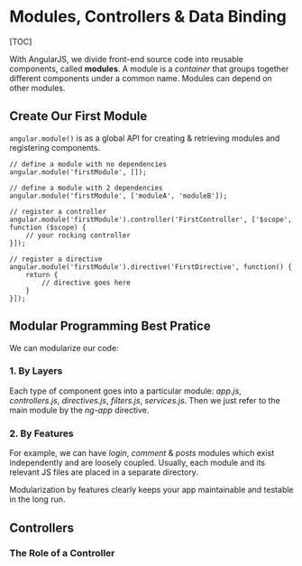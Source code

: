 # Modules, Controllers & Data Binding #

[TOC]

With AngularJS, we divide front-end source code into reusable components, called **modules**. A module is a *container* that groups together different components under a common name.
Modules can depend on other modules.

## Create Our First Module ##

`angular.module()` is as a global API for creating & retrieving modules and registering components.

    // define a module with no dependencies
    angular.module('firstModule', []);
    
    // define a module with 2 dependencies
    angular.module('firstModule', ['moduleA', 'moduleB']);
    
    // register a controller
    angular.module('firstModule').controller('FirstController', ['$scope', function ($scope) {
	    // your rocking controller
    }]);
    
    // register a directive
    angular.module('firstModule').directive('FirstDirective', function() {
	    return {
		    // directive goes here
	    }
    }]);

## Modular Programming Best Pratice

We can modularize our code:

### 1. By Layers

Each type of component goes into a particular module: *app.js*, *controllers.js*, *directives.js*, *filters.js*, *services.js*. Then we just refer to the main module by the *ng-app* directive.

### 2. By Features

For example, we can have *login*, *comment* & *posts* modules which exist independently and are loosely coupled. Usually, each module and its relevant JS files are placed in a separate directory.

Modularization by features clearly keeps your app maintainable and testable in the long run.

## Controllers

### The Role of a Controller